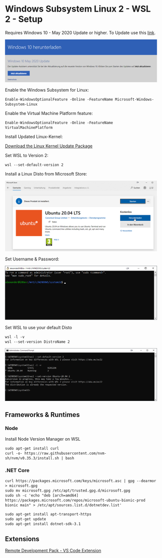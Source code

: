 # Windows Subsystem Linux 2 - WSL 2 - Setup

Requires Windows 10 - May 2020 Update or higher. To Update use this [link](https://www.microsoft.com/de-de/software-download/windows10).

![windows-update](../_images/windows-update.png)

Enable the Windows Subsystem for Linux:

```
Enable-WindowsOptionalFeature -Online -FeatureName Microsoft-Windows-Subsystem-Linux
```

Enable the Virtual Machine Platform feature:

```
Enable-WindowsOptionalFeature -Online -FeatureName VirtualMachinePlatform
```

Install Updated Linux-Kernel:

[Download the Linux Kernel Update Package](https://docs.microsoft.com/en-us/windows/wsl/wsl2-kernel)

Set WSL to Version 2:

```
wsl --set-default-version 2
```

Install a Linux Disto from Microsoft Store:

![ubuntu](../_images/ubuntu.png)

Set Username & Password:

![user](../_images/user.png)

Set WSL to use your default Disto

```
wsl -l -v
wsl --set-version DistroName 2
```

![wsl-distro](../_images/wsl-distro.png)

## Frameworks & Runtimes

### Node

Install Node Version Manager on WSL

```
sudo apt-get install curl 
curl -o- https://raw.githubusercontent.com/nvm-sh/nvm/v0.35.3/install.sh | bash 
```

### .NET Core 

```
curl https://packages.microsoft.com/keys/microsoft.asc | gpg --dearmor > microsoft.gpg
sudo mv microsoft.gpg /etc/apt/trusted.gpg.d/microsoft.gpg
sudo sh -c 'echo "deb [arch=amd64] https://packages.microsoft.com/repos/microsoft-ubuntu-bionic-prod bionic main" > /etc/apt/sources.list.d/dotnetdev.list'
```

```
sudo apt-get install apt-transport-https
sudo apt-get update
sudo apt-get install dotnet-sdk-3.1
```

## Extensions

[Remote Development Pack - VS Code Extension](https://marketplace.visualstudio.com/items?itemName=ms-vscode-remote.vscode-remote-extensionpack)
